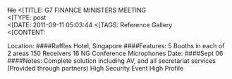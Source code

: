 ~~file~~
<[TITLE: 	G7 FINANCE MINISTERS MEETING	
<[TYPE: 	post	
<[DATE: 	2011-09-11 05:03:44	
<[TAGS: 	Reference Gallery	
<[CONTENT: 	

Location:
####Raffles Hotel, Singapore
####Features:
5 Booths in each of 2 areas
150 Receivers
16 NG Conference Microphones
Date:
####Sept 06
####Notes:
Complete solution including AV, and all secretariat services (Provided through partners)
High Security Event
High Profile

<a href="http://congressrental.com.au/wp-content/uploads/2011/09/ballroom.jpg">

<a href="http://congressrental.com.au/wp-content/uploads/2011/09/ng_microphone.jpg">

<a href="http://congressrental.com.au/wp-content/uploads/2011/09/mic_receivers.jpg">


<a href="http://congressrental.com.au/wp-content/uploads/2011/09/ministers.jpg">

<a href="http://congressrental.com.au/wp-content/uploads/2011/09/gordon_brown.jpg">

<a href="http://congressrental.com.au/wp-content/uploads/2011/09/bernanke.jpg">


<a href="http://congressrental.com.au/wp-content/uploads/2011/09/full_view.jpg">

<a href="http://congressrental.com.au/wp-content/uploads/2011/09/booth.jpg">

<a href="http://congressrental.com.au/wp-content/uploads/2011/09/operation_area.jpg">





